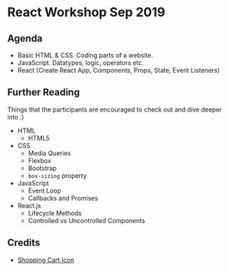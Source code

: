 # React Workshop Sep 2019

## Agenda
- Basic HTML & CSS. Coding parts of a website.
- JavaScript. Datatypes, logic, operators etc.
- React (Create React App, Components, Props, State, Event Listeners)

## Further Reading

Things that the participants are encouraged to check out and dive deeper into :)

- HTML
  - HTML5
- CSS
  - Media Queries
  - Flexbox
  - Bootstrap
  - `box-sizing` property
- JavaScript
  - Event Loop
  - Callbacks and Promises
- React.js
  - Lifecycle Methods
  - Controlled vs Uncontrolled Components

## Credits

- [Shopping Cart Icon](https://www.flaticon.com/free-icon/cart_138251#term=cart&page=1&position=16)

